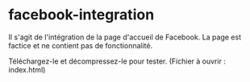 # facebook-integration

Il s'agit de l'intégration de la page d'accueil de Facebook. La page est factice et ne contient pas de fonctionnalité.

Téléchargez-le et décompressez-le pour tester.
(Fichier à ouvrir : index.html)
